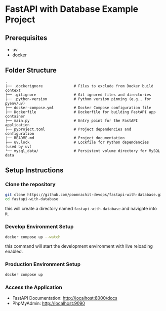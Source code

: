 # FastAPI with Database Example Project

## Prerequisites
- uv
- docker

## Folder Structure
```plaintext
.
├── .dockerignore              # Files to exclude from Docker build context
├── .gitignore                 # Git ignored files and directories
├── .python-version            # Python version pinning (e.g., for pyenv/uv)
├── docker-compose.yml         # Docker Compose configuration file
├── Dockerfile                 # Dockerfile for building FastAPI app container
├── main.py                    # Entry point for the FastAPI application
├── pyproject.toml             # Project dependencies and configuration
├── README.md                  # Project documentation
├── uv.lock                    # Lockfile for Python dependencies (used by uv)
└── mysql_data/                # Persistent volume directory for MySQL data
```


## Setup Instructions

### Clone the repository
```bash
git clone https://github.com/poonnachit-devops/fastapi-with-database.git
cd fastapi-with-database
```
this will create a directory named `fastapi-with-database` and navigate into it.

### Develop Environment Setup
```bash
docker compose up --watch
```
this command will start the development environment with live reloading enabled.

### Production Environment Setup
```bash
docker compose up
```

### Access the Application
- FastAPI Documentation: [http://localhost:8000/docs](http://localhost:8000/docs)
- PhpMyAdmin: [http://localhost:9090](http://localhost:9090)
